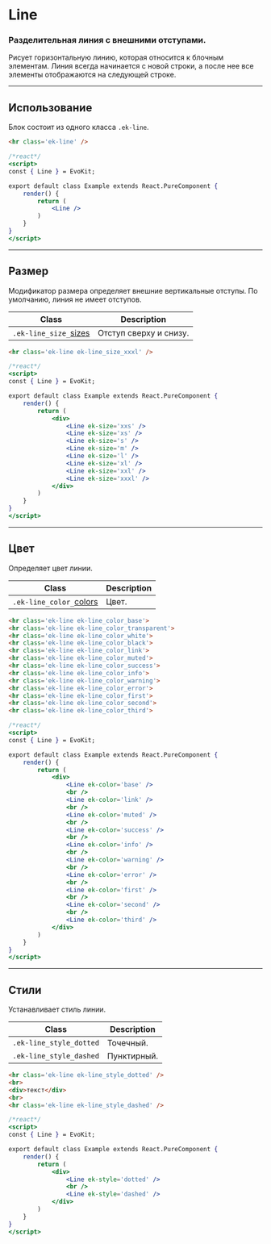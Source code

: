 [sizes]: base/sizes.md
[colors]: base/colors.md

# Line

### Разделительная линия с внешними отступами.

Рисует горизонтальную линию, которая относится к блочным элементам. Линия всегда начинается с новой строки, а после нее все элементы отображаются на следующей строке.

---

## Использование

Блок состоит из одного класса `.ek-line`.

``` html
<hr class='ek-line' />
```

```jsx
/*react*/
<script>
const { Line } = EvoKit;

export default class Example extends React.PureComponent {
    render() {
        return (
            <Line />
        )
    }
}
</script>
```

---

## Размер

Модификатор размера определяет внешние вертикальные отступы. По умолчанию, линия не имеет отступов.

|         Class         |          Description           |
|-----------------------|--------------------------------|
|  `.ek-line_size_`[sizes]  | Отступ сверху и снизу.  |

``` html
<hr class='ek-line ek-line_size_xxxl' />
```

```jsx
/*react*/
<script>
const { Line } = EvoKit;

export default class Example extends React.PureComponent {
    render() {
        return (
            <div>
                <Line ek-size='xxs' />
                <Line ek-size='xs' />
                <Line ek-size='s' />
                <Line ek-size='m' />
                <Line ek-size='l' />
                <Line ek-size='xl' />
                <Line ek-size='xxl' />
                <Line ek-size='xxxl' />
            </div>
        )
    }
}
</script>
```

---

## Цвет

Определяет цвет линии.

|         Class         |          Description           |
|-----------------------|--------------------------------|
|  `.ek-line_color_`[colors]  | Цвет.  |

``` html
<hr class='ek-line ek-line_color_base'>
<hr class='ek-line ek-line_color_transparent'>
<hr class='ek-line ek-line_color_white'>
<hr class='ek-line ek-line_color_black'>
<hr class='ek-line ek-line_color_link'>
<hr class='ek-line ek-line_color_muted'>
<hr class='ek-line ek-line_color_success'>
<hr class='ek-line ek-line_color_info'>
<hr class='ek-line ek-line_color_warning'>
<hr class='ek-line ek-line_color_error'>
<hr class='ek-line ek-line_color_first'>
<hr class='ek-line ek-line_color_second'>
<hr class='ek-line ek-line_color_third'>
```

```jsx
/*react*/
<script>
const { Line } = EvoKit;

export default class Example extends React.PureComponent {
    render() {
        return (
            <div>
                <Line ek-color='base' />
                <br />
                <Line ek-color='link' />
                <br />
                <Line ek-color='muted' />
                <br />
                <Line ek-color='success' />
                <br />
                <Line ek-color='info' />
                <br />
                <Line ek-color='warning' />
                <br />
                <Line ek-color='error' />
                <br />
                <Line ek-color='first' />
                <br />
                <Line ek-color='second' />
                <br />
                <Line ek-color='third' />
            </div>
        )
    }
}
</script>
```

---

## Стили

Устанавливает стиль линии.

|          Class          |      Description       |
|-------------------------|------------------------|
| `.ek-line_style_dotted` | Точечный.              |
| `.ek-line_style_dashed` | Пунктирный.            |

``` html
<hr class='ek-line ek-line_style_dotted' />
<br>
<div>текст</div>
<br>
<hr class='ek-line ek-line_style_dashed' />
```

```jsx
/*react*/
<script>
const { Line } = EvoKit;

export default class Example extends React.PureComponent {
    render() {
        return (
            <div>
                <Line ek-style='dotted' />
                <br />
                <Line ek-style='dashed' />
            </div>
        )
    }
}
</script>
```
